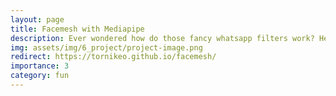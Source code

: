 ```yaml
---
layout: page
title: Facemesh with Mediapipe
description: Ever wondered how do those fancy whatsapp filters work? Here I will re-implement facemesh a network for creating 3d face projections.
img: assets/img/6_project/project-image.png
redirect: https://tornikeo.github.io/facemesh/
importance: 3
category: fun
---
```

